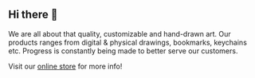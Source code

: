 ## Hi there 👋

We are all about that quality, customizable and hand-drawn art. Our products ranges from digital & physical drawings, bookmarks, keychains etc. Progress is constantly being made to better serve our customers.

Visit our [online store](https://store.tajimise.repl.co) for more info!
